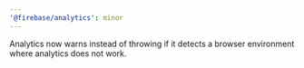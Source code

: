```yaml
---
'@firebase/analytics': minor
---
```


Analytics now warns instead of throwing if it detects a browser environment where analytics does not work.
